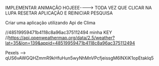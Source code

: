 IMPLEMENTAR ANIMAÇÃO HOJEEE----> 
TODA VEZ QUE CLICAR NA LUPA RESETAR APLICAÇÃO E REINICIAR PESQUISA


Criar uma aplicação utilizando Api de Clima

//48519959471b4118c8a96ac375112494 minha KEY
//https://api.openweathermap.org/data/2.5/weather?lat=35&lon=139&appid=48519959471b4118c8a96ac375112494

Pexels --> qUS6vAWGQHZmmR9kHfuHun5wyNhMnVPcfjeissgM6lNXiK1opEtaklq5

